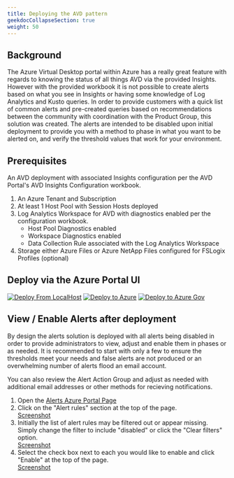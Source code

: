 ```yaml
---
title: Deploying the AVD pattern
geekdocCollapseSection: true
weight: 50
---
```


## Background

The Azure Virtual Desktop portal within Azure has a really great feature with regards to knowing the status of all things AVD via the provided Insights. However with the provided workbook it is not possible to create alerts based on what you see in Insights or having some knowledge of Log Analytics and Kusto queries.  In order to provide customers with a quick list of common alerts and pre-created queries based on recommendations between the community with coordination with the Product Group, this solution was created.  The alerts are intended to be disabled upon initial deployment to provide you with a method to phase in what you want to be alerted on, and verify the threshold values that work for your environment.  

## Prerequisites

An AVD deployment with associated Insights configuration per the AVD Portal's AVD Insights Configuration workbook.  
1. An Azure Tenant and Subscription
2. At least 1 Host Pool with Session Hosts deployed
3. Log Analytics Workspace for AVD with diagnostics enabled per the configuration workbook.
    - Host Pool Diagnostics enabled
    - Workspace Diagnostics enabled
    - Data Collection Rule associated with the Log Analytics Workspace
4. Storage either Azure Files or Azure NetApp Files configured for FSLogix Profiles (optional)

## Deploy via the Azure Portal UI  

[![Deploy From LocalHost](https://aka.ms/deploytoazurebutton)](https://portal.azure.com/#blade/Microsoft_Azure_CreateUIDef/CustomDeploymentBlade/uri/https%3A%2F%2Fhttp://localhost:1313%2FJCoreMS%2Fazure-monitor-baseline-alerts%2FJCore-AVD-Initial%2Fpatterns%2Favd%2FavdArm.json/uiFormDefinitionUri/https%3A%2F%2Fraw.githubusercontent.com%2FJCoreMS%2Fazure-monitor-baseline-alerts%2FJCore-AVD-Initial%2Fpatterns%2Favd%2FavdCustomUi.json)
[![Deploy to Azure](https://aka.ms/deploytoazurebutton)](https://portal.azure.com/#blade/Microsoft_Azure_CreateUIDef/CustomDeploymentBlade/uri/https%3A%2F%2Fraw.githubusercontent.com%2FJCoreMS%2Fazure-monitor-baseline-alerts%2FJCore-AVD-Initial%2Fpatterns%2Favd%2FavdArm.json/uiFormDefinitionUri/https%3A%2F%2Fraw.githubusercontent.com%2FJCoreMS%2Fazure-monitor-baseline-alerts%2FJCore-AVD-Initial%2Fpatterns%2Favd%2FavdCustomUi.json) [![Deploy to Azure Gov](https://aka.ms/deploytoazuregovbutton)](https://portal.azure.com/#blade/Microsoft_Azure_CreateUIDef/CustomDeploymentBlade/uri/https%3A%2F%2Fraw.githubusercontent.com%2FJCoreMS%2Fazure-monitor-baseline-alerts%2FJCore-AVD-Initial%2Fpatterns%2Favd%2FavdArm.json/uiFormDefinitionUri/https%3A%2F%2Fraw.githubusercontent.com%2FJCoreMS%2Fazure-monitor-baseline-alerts%2FJCore-AVD-Initial%2Fpatterns%2Favd%2FavdCustomUi.json)

## View / Enable Alerts after deployment

By design the alerts solution is deployed with all alerts being disabled in order to provide administrators to view, adjust and enable them in phases or as needed. It is recommended to start with only a few to ensure the thresholds meet your needs and false alerts are not produced or an overwhelming number of alerts flood an email account. 

You can also review the Alert Action Group and adjust as needed with additional email addresses or other methods for recieving notifications.  

1. Open the [Alerts Azure Portal Page](https://portal.azure.com/#blade/Microsoft_Azure_Monitoring/AzureMonitoringBrowseBlade/alertsV2)  
2. Click on the "Alert rules" section at the top of the page.  
[Screenshot](../media/avdAlertRules.jpg)  
3. Initially the list of alert rules may be filtered out or appear missing.  Simply change the filter to include "disabled" or click the "Clear filters" option.  
[Screenshot](../media/avdAlertRulesFilter.jpg)  
4. Select the check box next to each you would like to enable and click "Enable" at the top of the page.  
[Screenshot](../media/avdAlertRulesEnable.jpg)